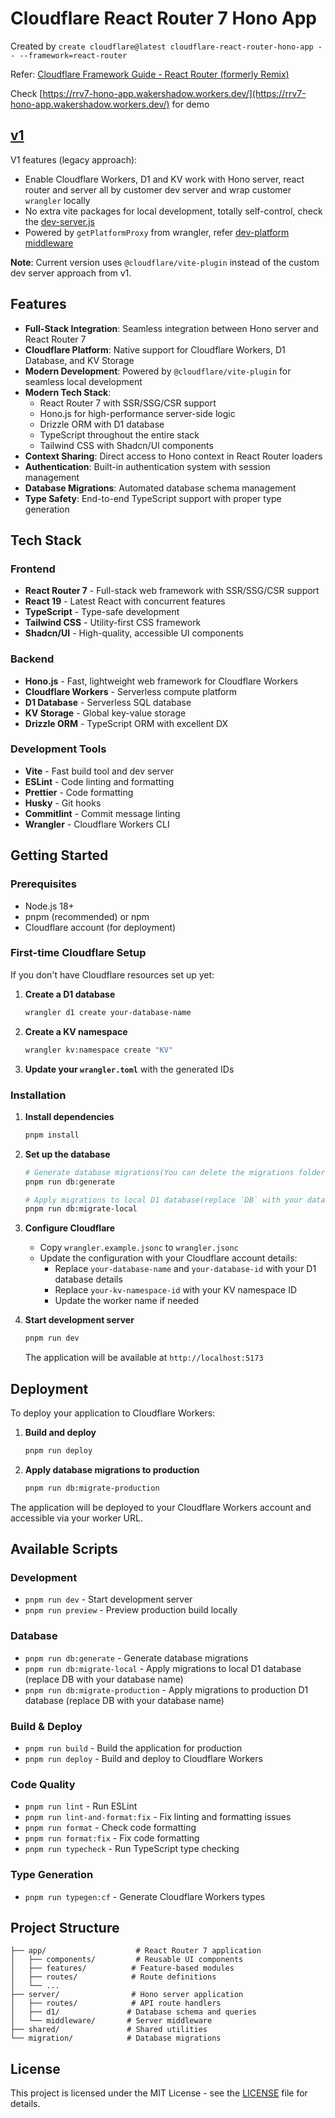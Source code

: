 # Cloudflare React Router 7 Hono App

Created by `create cloudflare@latest cloudflare-react-router-hono-app -- --framework=react-router`

Refer: [Cloudflare Framework Guide - React Router (formerly Remix)](https://developers.cloudflare.com/workers/framework-guides/web-apps/react-router/)

Check [https://rrv7-hono-app.wakershadow.workers.dev/](https://rrv7-hono-app.wakershadow.workers.dev/) for demo

## [v1](https://github.com/qinsong77/cloudflare-react-router-hono-app/tree/v1)

V1 features (legacy approach):

- Enable Cloudflare Workers, D1 and KV work with Hono server, react router and server all by customer dev server and wrap customer `wrangler` locally
- No extra vite packages for local development, totally self-control, check the [dev-server.js](./dev-server.js)
- Powered by `getPlatformProxy` from wrangler, refer [dev-platform middleware](server/middleware/dev-platform.ts)

**Note**: Current version uses `@cloudflare/vite-plugin` instead of the custom dev server approach from v1.

## Features

- **Full-Stack Integration**: Seamless integration between Hono server and React Router 7
- **Cloudflare Platform**: Native support for Cloudflare Workers, D1 Database, and KV Storage
- **Modern Development**: Powered by `@cloudflare/vite-plugin` for seamless local development
- **Modern Tech Stack**:
  - React Router 7 with SSR/SSG/CSR support
  - Hono.js for high-performance server-side logic
  - Drizzle ORM with D1 database
  - TypeScript throughout the entire stack
  - Tailwind CSS with Shadcn/UI components
- **Context Sharing**: Direct access to Hono context in React Router loaders
- **Authentication**: Built-in authentication system with session management
- **Database Migrations**: Automated database schema management
- **Type Safety**: End-to-end TypeScript support with proper type generation

## Tech Stack

### Frontend

- **React Router 7** - Full-stack web framework with SSR/SSG/CSR support
- **React 19** - Latest React with concurrent features
- **TypeScript** - Type-safe development
- **Tailwind CSS** - Utility-first CSS framework
- **Shadcn/UI** - High-quality, accessible UI components

### Backend

- **Hono.js** - Fast, lightweight web framework for Cloudflare Workers
- **Cloudflare Workers** - Serverless compute platform
- **D1 Database** - Serverless SQL database
- **KV Storage** - Global key-value storage
- **Drizzle ORM** - TypeScript ORM with excellent DX

### Development Tools

- **Vite** - Fast build tool and dev server
- **ESLint** - Code linting and formatting
- **Prettier** - Code formatting
- **Husky** - Git hooks
- **Commitlint** - Commit message linting
- **Wrangler** - Cloudflare Workers CLI

## Getting Started

### Prerequisites

- Node.js 18+
- pnpm (recommended) or npm
- Cloudflare account (for deployment)

### First-time Cloudflare Setup

If you don't have Cloudflare resources set up yet:

1. **Create a D1 database**

   ```bash
   wrangler d1 create your-database-name
   ```

2. **Create a KV namespace**

   ```bash
   wrangler kv:namespace create "KV"
   ```

3. **Update your `wrangler.toml`** with the generated IDs

### Installation

1. **Install dependencies**

   ```bash
   pnpm install
   ```

2. **Set up the database**

   ```bash
   # Generate database migrations(You can delete the migrations folder to regenerate)
   pnpm run db:generate

   # Apply migrations to local D1 database(replace `DB` with your database name in script)
   pnpm run db:migrate-local
   ```

3. **Configure Cloudflare**
   - Copy `wrangler.example.jsonc` to `wrangler.jsonc`
   - Update the configuration with your Cloudflare account details:
     - Replace `your-database-name` and `your-database-id` with your D1 database details
     - Replace `your-kv-namespace-id` with your KV namespace ID
     - Update the worker name if needed

4. **Start development server**

   ```bash
   pnpm run dev
   ```

   The application will be available at `http://localhost:5173`

## Deployment

To deploy your application to Cloudflare Workers:

1. **Build and deploy**

   ```bash
   pnpm run deploy
   ```

2. **Apply database migrations to production**
   ```bash
   pnpm run db:migrate-production
   ```

The application will be deployed to your Cloudflare Workers account and accessible via your worker URL.

## Available Scripts

### Development

- `pnpm run dev` - Start development server
- `pnpm run preview` - Preview production build locally

### Database

- `pnpm run db:generate` - Generate database migrations
- `pnpm run db:migrate-local` - Apply migrations to local D1 database (replace DB with your database name)
- `pnpm run db:migrate-production` - Apply migrations to production D1 database (replace DB with your database name)

### Build & Deploy

- `pnpm run build` - Build the application for production
- `pnpm run deploy` - Build and deploy to Cloudflare Workers

### Code Quality

- `pnpm run lint` - Run ESLint
- `pnpm run lint-and-format:fix` - Fix linting and formatting issues
- `pnpm run format` - Check code formatting
- `pnpm run format:fix` - Fix code formatting
- `pnpm run typecheck` - Run TypeScript type checking

### Type Generation

- `pnpm run typegen:cf` - Generate Cloudflare Workers types

## Project Structure

```
├── app/                    # React Router 7 application
│   ├── components/         # Reusable UI components
│   ├── features/          # Feature-based modules
│   ├── routes/            # Route definitions
│   └── ...
├── server/                # Hono server application
│   ├── routes/            # API route handlers
│   ├── d1/               # Database schema and queries
│   └── middleware/       # Server middleware
├── shared/               # Shared utilities
└── migration/            # Database migrations
```

## License

This project is licensed under the MIT License - see the [LICENSE](LICENSE) file for details.
